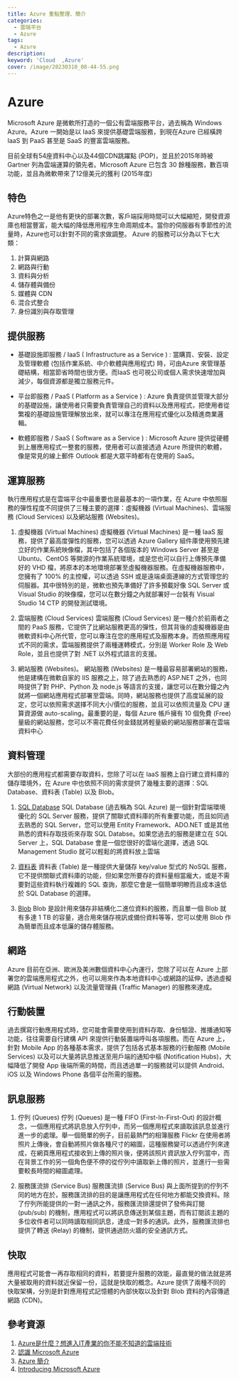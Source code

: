 ```yaml
---
title: Azure 重點整理、簡介 
categories: 
  - 雲端平台
  - Azure
tags: 
  - Azure
description:
keyword: 'Cloud  ,Azure'
cover: /image/20230310_08-44-55.png
---
```


# Azure
Microsoft Azure 是微軟所打造的一個公有雲端服務平台，過去稱為 Windows Azure。Azure 一開始是以 IaaS 來提供基礎雲端服務，到現在Azure 已經橫跨 IaaS 到 PaaS 甚至是 SaaS 的豐富雲端服務。

目前全球有54座資料中心以及44個CDN跳躍點 (POP)，並且於2015年時被 Gartner 列為雲端運算的領先者。Microsoft Azure 已包含 30 餘種服務，數百項功能，並且為微軟帶來了12億美元的獲利 (2015年度) 


## 特色
Azure特色之一是他有更快的部署次數，客戶端採用時間可以大幅縮短，開發資源庫也相當豐富，能大幅的降低應用程序生命周期成本。當你的伺服器有季節性的流量時，Azure也可以針對不同的需求做調整。
Azure 的服務可以分為以下七大類：
1. 計算與網路
2. 網路與行動
3. 資料與分析
4. 儲存體與備份
5. 媒體與 CDN
6. 混合式整合
7. 身份識別與存取管理

## 提供服務
- 基礎設施即服務 / IaaS ( Infrastructure as a Service ) :
當購買、安裝、設定及管理軟體 (包括作業系統、中介軟體與應用程式) 時，可由Azure 來管理基礎結構，相當節省時間也很方便。而IaaS 也可視公司或個人需求快速增加與減少，每個資源都是獨立服務元件。

- 平台即服務 / PaaS ( Platform as a Service ) :
Azure 負責提供並管理大部分的基礎設施，讓使用者只需要負責管理自己的資料以及應用程式，把使用者從繁複的基礎設施管理解放出來，就可以專注在應用程式優化以及精進商業邏輯。

- 軟體即服務 / SaaS ( Software as a Service ) :
Microsoft Azure 提供從硬體到上層應用程式一整套的服務，使用者可以直接透過 Azure 所提供的軟體，像是常見的線上郵件 Outlook 都是大眾平時都有在使用的 SaaS。

## 運算服務
執行應用程式是在雲端平台中最重要也是最基本的一項作業，在 Azure 中依照服務的彈性程度不同提供了三種主要的選擇：虛擬機器 (Virtual Machines)、雲端服務 (Cloud Services) 以及網站服務 (Websites)。

1. 虛擬機器 (Virtual Machines) 
虛擬機器 (Virtual Machines) 是一種 IaaS 服務，提供了最高度彈性的服務，您可以透過 Azure Gallery 組件庫使用預先建立好的作業系統映像檔，其中包括了各個版本的 Windows Server 甚至是 Ubuntu、CentOS 等開源的作業系統環境，或是您也可以自行上傳預先準備好的 VHD 檔，將原本的本地環境部署至虛擬機器服務。在虛擬機器服務中，您擁有了 100% 的主控權，可以透過 SSH 或是遠端桌面連線的方式管理您的伺服器。其中很特別的是，微軟也預先準備好了許多預載好像 SQL Server 或 Visual Studio 的映像檔，您可以在數分鐘之內就部署好一台裝有 Visual Studio 14 CTP 的開發測試環境。

2. 雲端服務 (Cloud Services) 
雲端服務 (Cloud Services) 是一種介於前兩者之間的 PaaS 服務，它提供了比網站服務更高的彈性，但其背後的虛擬機器是由微軟資料中心所代管，您可以專注在您的應用程式及服務本身。而依照應用程式不同的需求，雲端服務提供了兩種運轉模式，分別是 Worker Role 及 Web Role，並且也提供了對 .NET 以外程式語言的支援。


3. 網站服務 (Websites)。
網站服務 (Websites) 是一種最容易部署網站的服務，他是建構在微軟自家的 IIS 服務之上，除了過去熟悉的 ASP.NET 之外，也同時提供了對 PHP、Python 及 node.js 等語言的支援，讓您可以在數分鐘之內就將一個網站應用程式部署至雲端。同時，網站服務也提供了高度延展的設定，您可以依照需求選擇不同大小/價位的服務，並且可以依照流量及 CPU 運算資源做 auto-scaling。最重要的是，每個 Azure 帳戶擁有 10 個免費 (Free) 量級的網站服務，您可以不需花費任何金錢就將輕量級的網站服務部署在雲端資料中心


## 資料管理
大部份的應用程式都需要存取資料，您除了可以在 IaaS 服務上自行建立資料庫的儲存環境外，在 Azure 中也依照不同的需求提供了幾種主要的選擇：SQL Database、資料表 (Table) 以及 Blob。

1. [SQL Database](https://azure.microsoft.com/zh-tw/products/azure-sql/database/)
SQL Database (過去稱為 SQL Azure) 是一個針對雲端環境優化的 SQL Server 服務，提供了關聯式資料庫的所有重要功能，而且如同過去熟悉的 SQL Server，您可以使用 Entity Framework、ADO.NET 或是其他熟悉的資料存取技術來存取 SQL Databse。如果您過去的服務是建立在 SQL Server 上，SQL Database 會是一個您很好的雲端化選擇，透過 SQL Management Studio 就可以輕鬆的將資料放上雲端

2. [資料表](https://azure.microsoft.com/zh-tw/product-categories/storage/)
資料表 (Table) 是一種提供大量儲存 key/value 型式的 NoSQL 服務，它不提供關聯式資料庫的功能，但如果您所要存的資料量相當龐大，或是不需要對這些資料執行複雜的 SQL 查詢，那麼它會是一個簡單明瞭而且成本遠低於 SQL Database 的選擇。

3. [Blob](https://azure.microsoft.com/zh-tw/product-categories/storage/)
Blob 是設計用來儲存非結構化二進位資料的服務，而且單一個 Blob 就有多達 1 TB 的容量，適合用來儲存視訊或備份資料等等，您可以使用 Blob 作為簡單而且成本低廉的儲存體服務。


## 網路
Azure 目前在亞洲、歐洲及美洲數個資料中心內運行，您除了可以在 Azure 上部署您的雲端應用程式之外，也可以用來作為本地資料中心或網路的延伸，透過虛擬網路 (Virtual Network) 以及流量管理員 (Traffic Manager) 的服務來達成。

## 行動裝置
過去撰寫行動應用程式時，您可能會需要使用到資料存取、身份驗證、推播通知等功能，往往需要自行建構 API 來提供行動裝置端呼叫各項服務。而在 Azure 上，針對 Mobile App 的各種基本需求，提供了包括各式基本服務的行動服務 (Mobile Services) 以及可以大量將訊息推送至用戶端的通知中樞 (Notification Hubs)，大幅降低了開發 App 後端所需的時間，而且透過單一的服務就可以提供 Android、iOS 以及 Windows Phone 各個平台所需的服務。


## 訊息服務
1. 佇列 (Queues)
佇列 (Queues) 是一種 FIFO (First-In-First-Out) 的設計概念，一個應用程式將訊息放入佇列中，而另一個應用程式來讀取該訊息並進行進一步的處理。舉一個簡單的例子，目前最熱門的相簿服務 Flickr 在使用者將照片上傳後，會自動將照片做各種尺寸的縮圖，這種服務變可以透過佇列來達成，在網頁應用程式接收到上傳的照片後，便將該照片資訊放入佇列當中，而在背景工作的另一個角色便不停的從佇列中讀取新上傳的照片，並進行一些需要較長時間的縮圖處理。

2. 服務匯流排 (Service Bus)
服務匯流排 (Service Bus) 與上面所提到的佇列不同的地方在於，服務匯流排的目的是讓應用程式在任何地方都能交換資料。除了佇列所能提供的一對一通訊之外，服務匯流排還提供了發佈與訂閱 (pub/sub) 的機制，應用程式可以將訊息傳送到某個主題，而有訂閱該主題的多位收件者可以同時讀取相同訊息，達成一對多的通訊。此外，服務匯流排也提供了轉送 (Relay) 的機制，提供通過防火牆的安全通訊方式。


## 快取
應用程式可能會一再存取相同的資料，若要提升服務的效能，最直覺的做法就是將大量被取用的資料就近保留一份，這就是快取的概念。Azure 提供了兩種不同的快取架構，分別是針對應用程式記憶體的內部快取以及針對 Blob 資料的內容傳遞網路 (CDN)。

## 參考資源
1. [Azure是什麼？想進入IT產業的你不能不知道的雲端技術](https://www.pcschool.com.tw/blog/it/what-is-azure)
2. [認識 Microsoft Azure](https://ithelp.ithome.com.tw/articles/10157344)
3. [Azure 簡介](http://azure.microsoft.com/zh-tw/documentation/articles/fundamentals-introduction-to-azure/)
4. [Introducing Microsoft Azure](http://azure.microsoft.com/en-us/documentation/articles/fundamentals-introduction-to-azure/)
